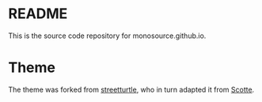 README
======

This is the source code repository for monosource.github.io.

Theme
=====

The theme was forked from [streetturtle](https://github.com/streetturtle/jekyll-clean-dark), who in turn adapted it from [Scotte](https://scotte.org/).
